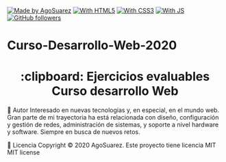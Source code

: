 [![Made by AgoSuarez](https://img.shields.io/badge/made%20by-Agosuarez-green)](https://www.linkedin.com/in/agoney-v%C3%ADctor-su%C3%A1rez-ortega-052689187/)
[![With HTML5](https://img.shields.io/badge/with-HTML5-red)](https://developer.mozilla.org/es/docs/HTML/HTML5)
[![With CSS3](https://img.shields.io/badge/with-CSS3-blue)](https://desarrolloweb.com/manuales/css3.html)
[![With JS](https://img.shields.io/badge/with-JS-yellow)](https://developer.mozilla.org/es/docs/Web/JavaScript)
[![GitHub followers](https://img.shields.io/github/followers/Agosuarez.svg?style=social&label=Follow&maxAge=2592000)](https://github.com/Agosuarez?tab=followers)

# Curso-Desarrollo-Web-2020

<h1 align="center"> 
        :clipboard: Ejercicios evaluables Curso desarrollo Web    
</h1>

:man: Autor
Interesado en nuevas tecnologías y, en especial, en el mundo web.
Gran parte de mi trayectoria ha está relacionada con diseño, configuración y gestión de redes, 
administración de sistemas, y soporte a nivel hardware y software. Siempre en busca de nuevos retos.

:memo: Licencia
Copyright © 2020 AgoSuarez. 
Este proyecto tiene licencia MIT MIT license
